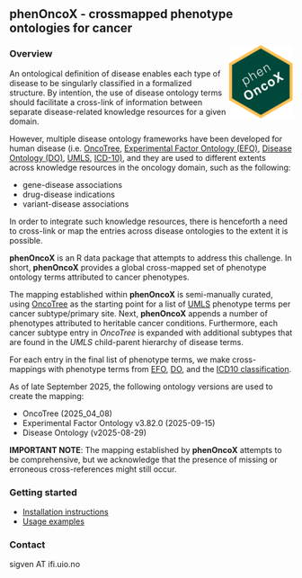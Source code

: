 &nbsp;

## phenOncoX - crossmapped phenotype ontologies for cancer 
<a href="https://sigven.github.io/phenOncoX/">
<img src="man/figures/logo.png" align="right" height="130" width="113"/></a>

### Overview

An ontological definition of disease enables each type of disease to be 
singularly classified in a formalized structure. By intention, the use of 
disease ontology terms should facilitate a cross-link of information between 
separate disease-related knowledge resources for a given domain. 

However, multiple disease ontology frameworks have been developed for human 
disease (i.e. [OncoTree](http://oncotree.mskcc.org/#/home), 
[Experimental Factor Ontology (EFO)](https://github.com/EBISPOT/efo), 
[Disease Ontology (DO)](https://github.com/DiseaseOntology/HumanDiseaseOntology), [UMLS](https://www.ncbi.nlm.nih.gov/medgen/), [ICD-10)](https://www.who.int/standards/classifications/classification-of-diseases), 
and they are used to different extents across knowledge resources in the 
oncology domain, such as the following:

-   gene-disease associations
-   drug-disease indications
-   variant-disease associations

In order to integrate such knowledge resources, there is henceforth a need 
to cross-link or map the entries across disease ontologies to the extent it 
is possible.

**phenOncoX** is an R data package that attempts to address this challenge. 
In short, **phenOncoX** provides a global cross-mapped set of phenotype 
ontology terms attributed to cancer phenotypes.

The mapping established within **phenOncoX** is semi-manually curated, 
using [OncoTree](http://oncotree.mskcc.org/#/home) as the starting point 
for a list of [UMLS](https://www.ncbi.nlm.nih.gov/medgen/) phenotype terms per cancer 
subtype/primary site. Next, **phenOncoX** appends a number of phenotypes 
attributed to heritable cancer conditions. Furthermore, each cancer subtype 
entry in *OncoTree* is expanded with additional subtypes that are found in 
the *UMLS* child-parent hierarchy of disease terms.

For each entry in the final list of phenotype terms, we make cross-mappings 
with phenotype terms from [EFO](https://github.com/EBISPOT/efo), 
[DO](https://disease-ontology.org/), and 
the [ICD10 classification](https://www.who.int/standards/classifications/classification-of-diseases).

As of late September 2025, the following ontology versions are used to create the mapping:

-   OncoTree (2025_04_08)
-   Experimental Factor Ontology v3.82.0 (2025-09-15)
-   Disease Ontology (v2025-08-29)

**IMPORTANT NOTE**: The mapping established by **phenOncoX** attempts 
to be comprehensive, but we acknowledge that the presence of missing or 
erroneous cross-references might still occur.

### Getting started

* [Installation instructions](https://sigven.github.io/phenOncoX/articles/phenOncoX.html#installation)
* [Usage examples](https://sigven.github.io/phenOncoX/articles/phenOncoX.html#get-oncotree-terms)

### Contact

sigven AT ifi.uio.no
